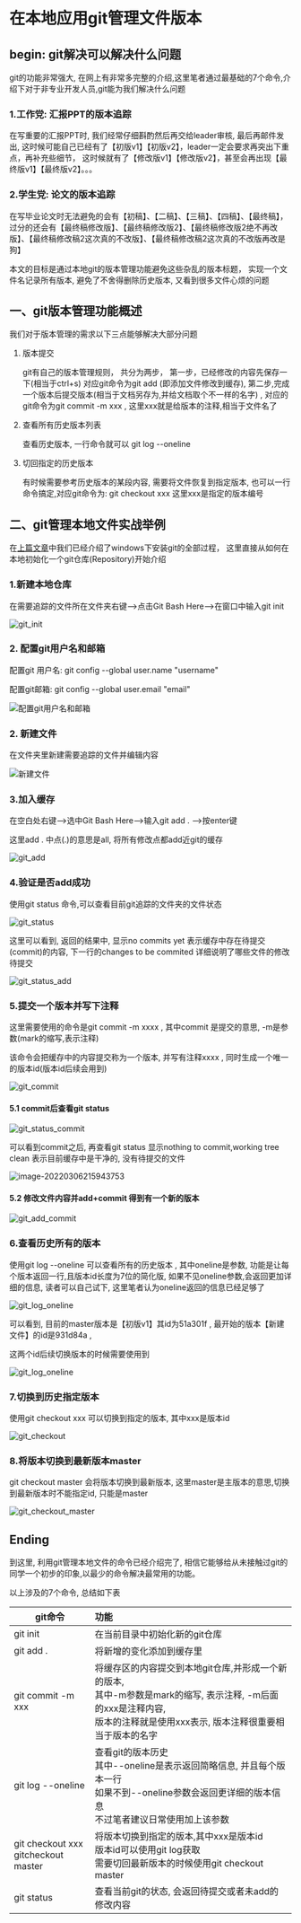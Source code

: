 # 在本地应用git管理文件版本

## begin: git解决可以解决什么问题

git的功能非常强大, 在网上有非常多完整的介绍,这里笔者通过最基础的7个命令,介绍下对于非专业开发人员,git能为我们解决什么问题

### 1.工作党: 汇报PPT的版本追踪

在写重要的汇报PPT时, 我们经常仔细斟酌然后再交给leader审核, 最后再邮件发出, 这时候可能自己已经有了【初版v1】【初版v2】，leader一定会要求再突出下重点，再补充些细节， 这时候就有了【修改版v1】【修改版v2】，甚至会再出现【最终版v1】【最终版v2】。。。

### 2.学生党: 论文的版本追踪

在写毕业论文时无法避免的会有【初稿】、【二稿】、【三稿】、【四稿】、【最终稿】， 过分的还会有【最终稿修改版】、【最终稿修改版2】、【最终稿修改版2绝不再改版】、【最终稿修改稿2这次真的不改版】、【最终稿修改稿2这次真的不改版再改是狗】



本文的目标是通过本地git的版本管理功能避免这些杂乱的版本标题， 实现一个文件名记录所有版本, 避免了不舍得删除历史版本, 又看到很多文件心烦的问题

## 一、git版本管理功能概述

我们对于版本管理的需求以下三点能够解决大部分问题

1. 版本提交

   git有自己的版本管理规则， 共分为两步， 第一步，已经修改的内容先保存一下(相当于ctrl+s) 对应git命令为git add (即添加文件修改到缓存), 第二步,完成一个版本后提交版本(相当于文档另存为,并给文档取个不一样的名字) , 对应的git命令为git commit -m xxx , 这里xxx就是给版本的注释,相当于文件名了 

2. 查看所有历史版本列表

   查看历史版本, 一行命令就可以 git log --oneline

3. 切回指定的历史版本

   有时候需要参考历史版本的某段内容, 需要将文件恢复到指定版本, 也可以一行命令搞定,对应git命令为: git checkout xxx 这里xxx是指定的版本编号 

## 二、git管理本地文件实战举例 

   在[上篇文章]()中我们已经介绍了windows下安装git的全部过程， 这里直接从如何在本地初始化一个git仓库(Repository)开始介绍

### 1.新建本地仓库

   在需要追踪的文件所在文件夹右键-->点击Git Bash Here-->在窗口中输入git init  

   ![git_init](./picture/git_init.gif)

### 2. 配置git用户名和邮箱

配置git 用户名: git config --global user.name "username"

配置git邮箱: git config --global user.email "email"

![配置git用户名和邮箱](./picture/配置git用户名和邮箱.gif)



### 2. 新建文件

   在文件夹里新建需要追踪的文件并编辑内容

   ![新建文件](./picture/新建文件.gif)

### 3.加入缓存

在空白处右键-->选中Git Bash Here-->输入git add . -->按enter键 

这里add . 中点(.)的意思是all, 将所有修改点都add近git的缓存

![git_add](./picture/git_add.gif)

### 4.验证是否add成功

使用git status 命令,可以查看目前git追踪的文件夹的文件状态

![git_status](./picture/git_status.gif)



这里可以看到, 返回的结果中, 显示no commits yet 表示缓存中存在待提交(commit)的内容, 下一行的changes to be commited 详细说明了哪些文件的修改待提交

![git_status_add](./picture/git_status_add.png)

### 5.提交一个版本并写下注释

这里需要使用的命令是git commit -m xxxx , 其中commit 是提交的意思, -m是参数(mark的缩写,表示注释) 

该命令会把缓存中的内容提交称为一个版本, 并写有注释xxxx , 同时生成一个唯一的版本id(版本id后续会用到) 

![git_commit](./picture/git_commit.gif)  

#### 5.1 commit后查看git status 

![git_status_commit](./picture/git_status_commit.gif)

可以看到commit之后, 再查看git status 显示nothing to commit,working tree clean 表示目前缓存中是干净的, 没有待提交的文件

![image-20220306215943753](./picture/git_status_commit.png)

#### 5.2 修改文件内容并add+commit 得到有一个新的版本 

![git_add_commit](./picture/git_add_commit.gif)

### 6.查看历史所有的版本

使用git log --oneline 可以查看所有的历史版本 , 其中oneline是参数, 功能是让每个版本返回一行,且版本id长度为7位的简化版, 如果不见oneline参数,会返回更加详细的信息, 读者可以自己试下, 这里笔者认为oneline返回的信息已经足够了 

![git_log_oneline](./picture/git_log_oneline.gif)

可以看到, 目前的master版本是【初版v1】其id为51a301f , 最开始的版本【新建文件】的id是931d84a , 

这两个id后续切换版本的时候需要使用到

![git_log_oneline](./picture/git_log_oneline.png)

### 7.切换到历史指定版本

使用git checkout xxx 可以切换到指定的版本, 其中xxx是版本id

![git_checkout](./picture/git_checkout.gif)

### 8.将版本切换到最新版本master

git checkout master 会将版本切换到最新版本, 这里master是主版本的意思,切换到最新版本时不能指定id, 只能是master

![git_checkout_master](./picture/git_checkout_master.gif)



## Ending

到这里, 利用git管理本地文件的命令已经介绍完了, 相信它能够给从未接触过git的同学一个初步的印象,以最少的命令解决最常用的功能。

以上涉及的7个命令, 总结如下表

| git命令                                 | 功能                                                         |
| --------------------------------------- | :----------------------------------------------------------- |
| git init                                | 在当前目录中初始化新的git仓库                                |
| git add .                               | 将新增的变化添加到缓存里                                     |
| git commit -m xxx                       | 将缓存区的内容提交到本地git仓库,并形成一个新的版本, <br/>其中-m参数是mark的缩写,  表示注释, -m后面的xxx是注释内容, <br/>版本的注释就是使用xxx表示, 版本注释很重要相当于版本的名字 |
| git log --oneline                       | 查看git的版本历史<br/>其中--oneline是表示返回简略信息, 并且每个版本一行<br/>如果不到--oneline参数会返回更详细的版本信息<br/>不过笔者建议日常使用加上该参数 |
| git checkout xxx<br/>gitcheckout master | 将版本切换到指定的版本,其中xxx是版本id<br/>版本id可以使用git log获取<br/>需要切回最新版本的时候使用git checkout master |
| git status                              | 查看当前git的状态, 会返回待提交或者未add的修改内容           |

